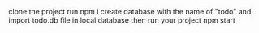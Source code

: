 clone the project 
run npm i
create database with the name of "todo" and import todo.db file in local database
then run your project npm start
